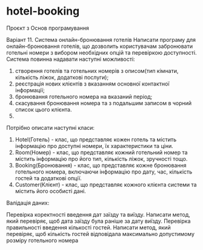 # hotel-booking
Проєкт з Основ програмування

Варіант 11. Система онлайн-бронювання готелів
Написати програму для онлайн-бронювання готелів, що
дозволить користувачам забронювати готельні номери з вибором
необхідних опцій та перевіркою доступності.
Система повинна надавати наступні можливості:
1. створення готелів та готельних номерів з описом(тип кімнати,
кількість ліжок, додаткові послуги);
2. реєстрація нових клієнтів з вказанням основної контактної
інформації;
3. бронювання готельного номера на вказаний період;
4. скасування бронювання номера та з подальшим записом в
чорний список цього клієнта.
5. 
Потрібно описати наступні класи:
1. Hotel(Готель) - клас, що представляє кожен готель та містить
інформацію про доступні номери, їх характеристики та ціни.
2. Room(Номер) - клас, що представляє кожний готельний номер
та містить інформацію про його тип, кількість ліжок, зручності
тощо.
3. Booking(Бронювання) - клас, що представляє кожне
бронювання готельного номера, включаючи інформацію про
дату, час, кількість гостей та додаткові опції.
4. Customer(Клієнт) - клас, що представляє кожного клієнта
системи та містить його особисті дані.

Валідація даних:

Перевірка коректності введення дат заїзду та виїзду. Написати
метод, який перевіряє, щоб дата заїзду була раніше за дату виїзду.
Перевірка правильності введення кількості гостей. Написати
метод, який перевіряє, щоб кількість гостей відповідала максимально
допустимому розміру готельного номера